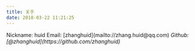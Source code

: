```yaml
---
title: 关于
date: 2018-03-22 11:21:25
---
```


<p>
  <i class="fa fa-user"></i> Nickname: huid
  <i class="fa fa-envelope"></i> Email: [zhanghuid](mailto://zhang.huid@qq.com)
  <i class="fa fa-github"> Github: [@zhanghuid](https://github.com/zhanghuid)
</p>